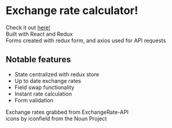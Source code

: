 # Exchange rate calculator!

Check it out [here!](https://jamesdebnam.github.io/exchange-rate-calculator/)  
Built with React and Redux  
Forms created with redux form, and axios used for API requests

## Notable features

- State centralized with redux store
- Up to date exchange rates
- Field swap functionality
- Instant rate calculation
- Form validation

Exchange rates grabbed from ExchangeRate-API  
icons by iconfield from the Noun Project
